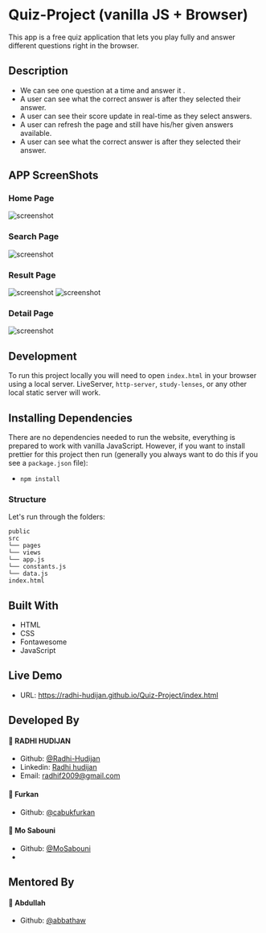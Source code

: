 # Quiz-Project (vanilla JS + Browser)

This app is a free quiz application that lets you play fully and answer different questions right in the browser.

## Description
- We can see one question at a time and answer it .
- A user can see what the correct answer is after they selected their answer.
- A user can see their score update in real-time as they select answers.
- A user can refresh the page and still have his/her given answers available.
- A user can see what the correct answer is after they selected their answer.

## APP ScreenShots

### Home Page

![screenshot](screenshots/1.png)

### Search Page

![screenshot](screenshots/2.png)

### Result Page

![screenshot](screenshots/3.png)
![screenshot](screenshots/4.png)

### Detail Page

![screenshot](screenshots/5.png)


## Development

To run this project locally you will need to open `index.html` in your browser using a local server. LiveServer, `http-server`, `study-lenses`, or any other local static server will work.

## Installing Dependencies

There are no dependencies needed to run the website, everything is prepared to work with vanilla JavaScript. However, if you want to install prettier for this project then run (generally you always want to do this if you see a `package.json` file):

- `npm install`

### Structure

Let's run through the folders:

```
public
src
└── pages
└── views
└── app.js
└── constants.js
└── data.js
index.html
```

## Built With

- HTML
- CSS
- Fontawesome
- JavaScript

## Live Demo

- URL: https://radhi-hudijan.github.io/Quiz-Project/index.html

## Developed By

#### 👤 **RADHI HUDIJAN**

- Github: [@Radhi-Hudijan](https://github.com/Radhi-Hudijan)
- Linkedin: [Radhi hudijan](https://linkedin.com/in/radhi-hudijan-094b8072)
- Email: radhif2009@gmail.com

#### 👤 **Furkan**
- Github: [@cabukfurkan](https://github.com/cabukfurkan)

#### 👤 **Mo Sabouni**
- Github: [@MoSabouni](https://github.com/MoSabouni)
- 
## Mentored By

#### 👤 **Abdullah**

- Github: [@abbathaw](https://github.com/abbathaw)
